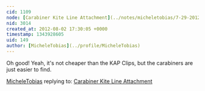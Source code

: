 ```yaml
---
cid: 1109
node: [Carabiner Kite Line Attachment](../notes/micheletobias/7-29-2012/carabiner-kite-line-attachment)
nid: 3014
created_at: 2012-08-02 17:30:05 +0000
timestamp: 1343928605
uid: 149
author: [MicheleTobias](../profile/MicheleTobias)
---
```


Oh good!  Yeah, it's not cheaper than the KAP Clips, but the carabiners are just easier to find.

[MicheleTobias](../profile/MicheleTobias) replying to: [Carabiner Kite Line Attachment](../notes/micheletobias/7-29-2012/carabiner-kite-line-attachment)

